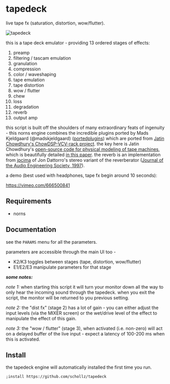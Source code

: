 # tapedeck

live tape fx (saturation, distortion, wow/flutter).

![tapedeck](https://user-images.githubusercontent.com/6550035/149668537-202958bc-c680-4880-a8a2-d104cc9e15dd.png)

this is a tape deck emulator - providing 13 ordered stages of effects: 

1) preamp
2) filtering / tascam emulation
3) granulation
4) compression
5) color / waveshaping
6) tape emulation
7) tape distortion
8) wow / flutter
9) chew
10) loss
11) degradation
12) reverb
13) output amp

this script is built off the shoulders of many extraordinary feats of ingenuity - this norns engine combines the incredible plugins ported by Mads Kjeldgaard (@madskjeldgaard) ([portedplugins](https://github.com/madskjeldgaard/portedplugins)) which are ported from [Jatin Chowdhury's ChowDSP-VCV-rack project](https://github.com/jatinchowdhury18/ChowDSP-VCV). the key here is Jatin Chowdhury's [open-source code for physical modeling of tape machines](https://github.com/jatinchowdhury18/AnalogTapeModel), which is beautifully detailed [in this paper](dafx2019.bcu.ac.uk/papers/DAFx2019_paper_3.pdf). the reverb is an implementation from [jpcima](https://github.com/jpcima/fverb) of Jon Dattorro's stereo variant of the reverberator ([Journal of the Audio Engineering Society, 1997](https://ccrma.stanford.edu/~dattorro/EffectDesignPart1.pdf)).

a demo (best used with headphones, tape fx begin around 10 seconds):

https://vimeo.com/666500841

## Requirements

- norns

## Documentation

see the `PARAMS` menu for all the parameters.

parameters are accessible through the main UI too - 

- K2/K3 toggles between stages (tape, distortion, wow/flutter)
- E1/E2/E3 manipulate parameters for that stage

***some notes:***

_note 1:_ when starting this script it will turn your monitor down all the way to only hear the incoming sound through the tapedeck. when you exit the script, the monitor will be returned to you previous setting.

_note 2:_ the "dist fx" (stage 2) has a lot of gain - you can either adjust the input levels (via the MIXER screen) or the wet/drive level of the effect to manipulate the effect of this gain.

_note 3:_ the "wow / flutter" (stage 3), when activated (i.e. non-zero) will act on a delayed buffer of the live input - expect a latency of 100-200 ms when this is activated.

## Install

the tapedeck engine will automatically installed the first time you run.

```
;install https://github.com/schollz/tapedeck
```


